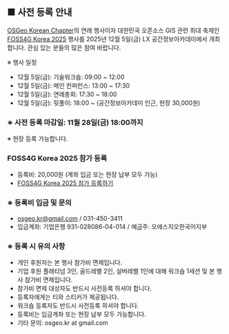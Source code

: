 ## ■ 사전 등록 안내

[OSGeo Korean Chapter](https://www.osgeo.kr/)의 연례 행사이자 대한민국 오픈소스 GIS 관련 최대 축제인 [FOSS4G Korea 2025](https://foss4g.osgeo.kr/) 행사를 2025년 12월 5일(금) LX 공간정보아카데미에서 개최합니다.
관심 있는 분들의 많은 참여 바랍니다.

※ 행사 일정
  - 12월 5일(금): 기술워크숍: 09:00 ~ 12:00
  - 12월 5일(금): 메인 컨퍼런스: 13:00 ~ 17:30
  - 12월 5일(금): 연례총회: 17:30 ~ 18:00
  - 12월 5일(금): 뒷풀이: 18:00 ~ (공간정보아카데미 인근, 현장 30,000원)


### ※ 사전 등록 마감일: 11월 28일(금) 18:00까지
※ 현장 등록 가능합니다.

### FOSS4G Korea 2025 참가 등록
  - 등록비: 20,000원 (계좌 입금 또는 현장 납부 모두 가능)
  - [FOSS4G Korea 2025 참가 등록하기](https://forms.gle/1V5JwCf4wC2Scu6H7)

### ※ 등록비 입금 및 문의
 - [osgeo.kr@gmail.com](mailto:osgeo.kr@gmail.com) / 031-450-3411
 - 입금계좌: 기업은행 931-028086-04-014  / 예금주: 오에스지오한국어지부

### ※ 등록 시 유의 사항
 - 개인 후원자는 본 행사 참가비 면제입니다.
 - 기업 후원 플래티넘 3인, 골드레벨 2인, 실버레벨 1인에 대해 워크숍 1세션 및 본 행사 참가비 면제입니다.
 - 참가비 면제 대상자도 반드시 사전등록 하셔야 합니다.
 - 등록자에게는 티와 스티커가 제공됩니다.
 - 워크숍 등록자도 반드시 사전등록 하셔야 합니다.
 - 등록비는 입금계좌 또는 현장 납부 모두 가능합니다.
 - 기타 문의: osgeo.kr at gmail.com
